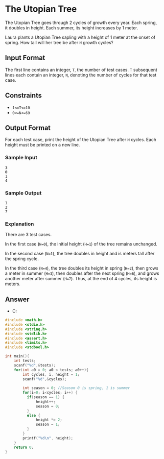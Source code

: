 # The Utopian Tree

The Utopian Tree goes through 2 cycles of growth every year. Each spring, it doubles in height. Each summer, its height increases by 1 meter.

Laura plants a Utopian Tree sapling with a height of 1 meter at the onset of spring. How tall will her tree be after `N` growth cycles?

## Input Format

The first line contains an integer, `T`, the number of test cases. `T` subsequent lines each contain an integer, `N`, denoting the number of cycles for that test case.

## Constraints 
 
- `1<=T<=10`
- `0<=N<=60`

## Output Format

For each test case, print the height of the Utopian Tree after `N` cycles. Each height must be printed on a new line.

### Sample Input

```
3
0
1
4
```

### Sample Output

```
1
2
7
```

### Explanation

There are 3 test cases.

In the first case (`N=0`), the initial height (`H=1`) of the tree remains unchanged.

In the second case (`N=1`), the tree doubles in height and is  meters tall after the spring cycle.

In the third case (`N=4`), the tree doubles its height in spring (`H=2`), then grows a meter in summer (`H=3`), then doubles after the next spring (`H=6`), and grows another meter after summer (`H=7`). Thus, at the end of 4 cycles, its height is  meters.

## Answer

- C:

```c
#include <math.h>
#include <stdio.h>
#include <string.h>
#include <stdlib.h>
#include <assert.h>
#include <limits.h>
#include <stdbool.h>

int main(){
    int tests; 
    scanf("%d",&tests);
    for(int a0 = 0; a0 < tests; a0++){
        int cycles, i, height = 1; 
        scanf("%d",&cycles);
        
        int season = 0; //Season 0 is spring, 1 is summer
        for(i=0; i<cycles; i++) {
          if(season == 1) {
              height++;
              season = 0;
          } 
          else {
              height *= 2;
              season = 1;
          }
        }
        printf("%d\n", height);
    }
    return 0;
}
```
